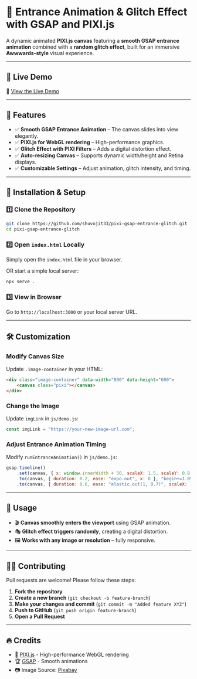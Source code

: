 # 🚀 Entrance Animation & Glitch Effect with GSAP and PIXI.js

A dynamic animated **PIXI.js canvas** featuring a **smooth GSAP entrance animation** combined with a **random glitch effect**, built for an immersive **Awwwards-style** visual experience.

---

## 🎥 **Live Demo**
🔗 [View the Live Demo](https://dev.dascodes.com/project/pixi-gsap-entrance-glitch/)

---

## 📌 **Features**
- ✅ **Smooth GSAP Entrance Animation** – The canvas slides into view elegantly.
- ✅ **PIXI.js for WebGL rendering** – High-performance graphics.
- ✅ **Glitch Effect with PIXI Filters** – Adds a digital distortion effect.
- ✅ **Auto-resizing Canvas** – Supports dynamic width/height and Retina displays.
- ✅ **Customizable Settings** – Adjust animation, glitch intensity, and timing.

---

## 🚀 **Installation & Setup**
### **1️⃣ Clone the Repository**
```sh
git clone https://github.com/shuvojit33/pixi-gsap-entrance-glitch.git
cd pixi-gsap-entrance-glitch
```

### **2️⃣ Open `index.html` Locally**
Simply open the `index.html` file in your browser.

OR start a simple local server:
```sh
npx serve .
```

### **3️⃣ View in Browser**
Go to `http://localhost:3000` or your local server URL.

---

## 🛠 **Customization**
### **Modify Canvas Size**
Update `.image-container` in your HTML:
```html
<div class="image-container" data-width="800" data-height="600">
    <canvas class="pixi"></canvas>
</div>
```

### **Change the Image**
Update `imgLink` in `js/demo.js`:
```javascript
const imgLink = "https://your-new-image-url.com";
```

### **Adjust Entrance Animation Timing**
Modify `runEntranceAnimation()` in `js/demo.js`:
```javascript
gsap.timeline()
    .set(canvas, { x: window.innerWidth + 50, scaleX: 1.5, scaleY: 0.8, opacity: 0.3 }, "begin+=1.05")
    .to(canvas, { duration: 0.2, ease: "expo.out", x: 0 }, "begin+=1.05")
    .to(canvas, { duration: 0.6, ease: "elastic.out(1, 0.7)", scaleX: 1, scaleY: 1, opacity: 1 }, "begin+=1.1");
```

---

## 📜 **Usage**
- 🎬 **Canvas smoothly enters the viewport** using GSAP animation.
- 🎭 **Glitch effect triggers randomly**, creating a digital distortion.
- 🖼️ **Works with any image or resolution** – fully responsive.

---

## 👨‍💻 **Contributing**
Pull requests are welcome! Please follow these steps:
1. **Fork the repository**
2. **Create a new branch** (`git checkout -b feature-branch`)
3. **Make your changes and commit** (`git commit -m "Added feature XYZ"`)
4. **Push to GitHub** (`git push origin feature-branch`)
5. **Open a Pull Request**

---

## 🔥 **Credits**
- 🎨 [PIXI.js](https://pixijs.com/) - High-performance WebGL rendering
- 🏆 [GSAP](https://greensock.com/gsap/) - Smooth animations
- 📷 Image Source: [Pixabay](https://pixabay.com/)




